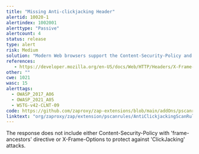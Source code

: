 ```yaml
---
title: "Missing Anti-clickjacking Header"
alertid: 10020-1
alertindex: 1002001
alerttype: "Passive"
alertcount: 4
status: release
type: alert
risk: Medium
solution: "Modern Web browsers support the Content-Security-Policy and X-Frame-Options HTTP headers. Ensure one of them is set on all web pages returned by your site/app. If you expect the page to be framed only by pages on your server (e.g. it's part of a FRAMESET) then you'll want to use SAMEORIGIN, otherwise if you never expect the page to be framed, you should use DENY. Alternatively consider implementing Content Security Policy's \"frame-ancestors\" directive."
references:
   - https://developer.mozilla.org/en-US/docs/Web/HTTP/Headers/X-Frame-Options
other: ""
cwe: 1021
wasc: 15
alerttags: 
  - OWASP_2017_A06
  - OWASP_2021_A05
  - WSTG-v42-CLNT-09
code: https://github.com/zaproxy/zap-extensions/blob/main/addOns/pscanrules/src/main/java/org/zaproxy/zap/extension/pscanrules/AntiClickjackingScanRule.java
linktext: "org/zaproxy/zap/extension/pscanrules/AntiClickjackingScanRule.java"
---
```

The response does not include either Content-Security-Policy with 'frame-ancestors' directive or X-Frame-Options to protect against 'ClickJacking' attacks.
